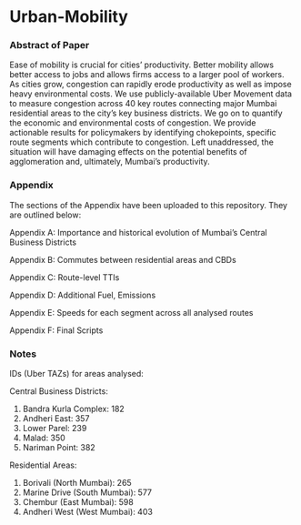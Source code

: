 # Urban-Mobility

### Abstract of Paper
Ease of mobility is crucial for cities’ productivity. Better mobility allows better access to jobs and allows firms access to a larger pool of workers. As cities grow, congestion can rapidly erode productivity as well as impose heavy environmental costs. We use publicly-available Uber Movement data to measure congestion across 40 key routes connecting major Mumbai residential areas to the city’s key business districts. We go on to quantify the economic and environmental costs of congestion. We provide actionable results for policymakers by identifying chokepoints, specific route segments which contribute to congestion. Left unaddressed, the situation will have damaging effects on the potential benefits of agglomeration and, ultimately, Mumbai’s productivity.


### Appendix
The sections of the Appendix have been uploaded to this repository. They are outlined below:

Appendix A: Importance and historical evolution of Mumbai’s Central Business Districts

Appendix B: Commutes between residential areas and CBDs

Appendix C: Route-level TTIs

Appendix D: Additional Fuel, Emissions

Appendix E: Speeds for each segment across all analysed routes

Appendix F: Final Scripts

### Notes

IDs (Uber TAZs) for areas analysed:

Central Business Districts:
1. Bandra Kurla Complex: 182
2. Andheri East: 357
3. Lower Parel: 239
4. Malad: 350
5. Nariman Point: 382

Residential Areas:
1. Borivali (North Mumbai): 265
2. Marine Drive (South Mumbai): 577
3. Chembur (East Mumbai): 598 
4. Andheri West (West Mumbai): 403
